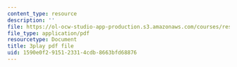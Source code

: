 ```yaml
---
content_type: resource
description: ''
file: https://ol-ocw-studio-app-production.s3.amazonaws.com/courses/res-10-s95-physics-of-covid-19-transmission-fall-2020/1590e0f2915123314cdb8663bfd68876_nyuKHTzr6xA.pdf
file_type: application/pdf
resourcetype: Document
title: 3play pdf file
uid: 1590e0f2-9151-2331-4cdb-8663bfd68876
---
```

